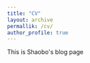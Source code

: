 ```yaml
---
title: "CV"
layout: archive
permallik: /cv/
author_profile: true
---
```

This is Shaobo's blog page
